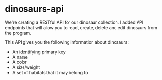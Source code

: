 # dinosaurs-api

We're creating a RESTful API for our dinosaur collection. I added API endpoints that will allow you to read, create, delete and edit dinosaurs from the program.

This API gives you the following information about dinosaurs:

* An identifying primary key
* A name
* A color
* A size/weight
* A set of habitats that it may belong to

